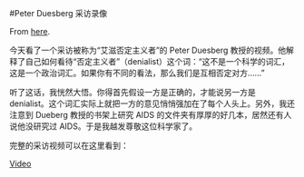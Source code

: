 #Peter Duesberg 采访录像

From [here](https://yinwang1.substack.com/p/peter-duesberg).

今天看了一个采访被称为“艾滋否定主义者”的 Peter Duesberg 教授的视频。他解释了自己如何看待“否定主义者”（denialist）这个词：“这不是一个科学的词汇，这是一个政治词汇。如果你有不同的看法，那么我们是互相否定对方……”

听了这话，我恍然大悟。你得首先假设一方是正确的，才能说另一方是 denialist。这个词汇实际上就把一方的意见悄悄强加在了每个人头上。另外，我还注意到 Dueberg 教授的书架上研究 AIDS 的文件夹有厚厚的好几本，居然还有人说他没研究过 AIDS。于是我越发尊敬这位科学家了。

完整的采访视频可以在这里看到：

[Video](https://www.youtube-nocookie.com/embed/O-FB9-h1eFA)

